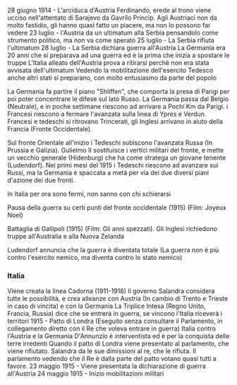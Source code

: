 28 giugno 1914 - L'arciduca d'Austria Ferdinando, erede al trono viene ucciso nell'attentato di Sarajevo da Gavrilo Princip. Agli Austriaci non da molto fastidio, gli hanno quasi fatto un piacere, ma non lo possono far vedere
23 luglio - l'Austria da un ultimatum alla Serbia pensandolo come strumento politico, ma non va come sperato
25 luglio - La Serbia rifiuta l'ultimatum
28 luglio - La Serbia dichiara guerra all'Austria
La Germania era 20 anni che si preparava ad una guerra ed è la prima che inizia a spostare le truppe
L'Italia alleato dell'Austria prova a ritirarsi perchè non era stata avvisata dell'ultimatum
Vedendo la mobilitazione dell'esercito Tedesco anche altri stati si preparano, con molto entusiasmo da parte del popolo

La Germania fa partire il piano "Shliffen", che comporta la presa di Parigi per poi poter concentrare le difese sul lato Russo. La Germania passa dal Belgio (Neutrale), e in poche settimane riescono ad arrivare a Pochi Km da Parigi. i Francesi riescono a fermare l'avanzata sulla linea di Ypres e Verdun. Francesi e tedeschi si ritrovano Trincerati, gli Inglesi arrivano in aiuto della Francia (Fronte Occidentale).

Sul fronte Orientale all'inizio i Tedeschi subiscono l'avanzata Russa (In Prussia e Galizia). Gulielmo II sostituisce i vertici militari del fronte, e mette un vecchio generale (Hidenburg) che ha come stratega un giovane tenente (Ludendorf). Nei primi mesi del 1915 i Tedeschi riescono ad avanzare sui Russi, ma la Germania è spaccata a metà per via dei due diversi piani d'azione dei due fronti.

In Italia per ora sono fermi, non sanno con chi schierarsi

Pausa della guerra su certi punti del fronte occidentale (1915) (Film: Joyeux Noel)

Battaglia di Gallipoli (1915) (Film: Gli anni spezzati). Gli Inglesi richiedono truppe all'Australia e alla Nuova Zelanda

Ludendorf annuncia che la guerra è diventata totale (La guerra non è più contro l'esercito nemico, ma diventa contro lo stato nemico)

### Italia
Viene creata la linea Cadorna (1911-1918)
Il governo Salandra considera tutte le possibilità, e crea alleanze con Austria (In cambio di Trento e Trieste in caso di vincita) e con la Germania
La Triplice Intesa (Regno Unito, Francia, Russia) dice che se entrerà in guerra, se vincono l'Italia riceverà i territori
1915 - Patto di Londra (Eseguito senza consultare il Parlamento, in collegamento diretto con il Re che voleva entrare in guerra)
Italia contro l'Austria e la Germania
D'Annunzio è interventista ed è per la conquista delle terre irredenti
Quando il patto di Londra viene presentato al parlamento, che viene rifiutato. Salandra da le sue dimissioni al re, che le rifiuta. Il parlamento vedendo che il Re è dalla parte del patto votano quasi tutti a favore.
23 maggio 1915 - Viene presentata la dichiarazione di guerra all'Austria
24 maggio 1915 - Inizio mobilitazioni militari
